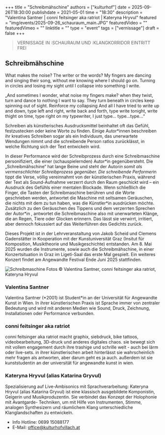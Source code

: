 +++
title = "Schreibmähschine"
authors = ["kulturhof"]
date = 2025-09-26T18:30:00
publishdate = 2021-05-01
time = "18:30"
description = "Valentina Santner | conni feitsinger aka ratriot | Kateryna Hryvul"
featured = "img/events/2025-09-26_schauraum_main.JPG"
featuredVideo = ""
featuredVimeo = ""
linktitle = ""
type = "event"
tags = ["vernissage"]
draft = false
+++

> VERNISSAGE IN :SCHAURAUM UND :KLANGKORRIDOR
> EINTRITT FREI

## Schreibmähschine

What makes the noise? The writer or the words? My fingers are dancing and singing their song,
without me knowing where I should go on. Turning in circles and losing my sight until I collapse
into something I write.

„And sometimes I wonder, what noise my fingers make?
when they twist,
turn and dance
to nothing I want to say.
They turn beneath in circles
keep spinning out of sight.
Reinforce my collapsing
And all I have tried to write
up and down,
type
left and right,
write
back and forth,
type write
tonight,
write
thight on time,
type
right on my
typewriter,
I just
type... type...type...“

Schreiben als künstlerisches Ausdrucksmittel beinhaltet oft das Gefühl, festzustecken oder keine Worte zu finden. Einige Autor\*innen beschreiben ihr kreatives Schreiben sogar als ein Individuum, das unerwartete Wendungen nimmt und die schreibende Person ratlos zurücklässt, in welche Richtung sich der Text entwickeln wird.

In dieser Performance wird der Schreibprozess durch eine Schreibmaschine personifiziert, die einer (schauspielernden) Autor\*in gegenübersteht. Die „Schreibmähschine“ hat lange Beine und steht der Autor*in somit als vermenschlichter Schreibprozess gegenüber. Die schreibende Performer*in tippt die Verse, völlig vereinnahmt von der künstlerischen Praxis, während der Text als Sound-Aufnahme verzerrt durch den Raum geschickt wird – ein Ausdruck des Gefühls einer mentalen Blockade. Wenn schließlich die Finger, die Tasten der Schreibmaschine berühren und die Worte geschrieben werden, antwortet die Maschine mit seltsamen Geräuschen, die nichts mit dem zu tun haben, was die Künstler*in ausdrücken möchte. Zusätzlich zu den Geräuschen des Tippens und dem verzerrten Sprechen der Autor\*in , antwortet die Schreibmaschine also mit unerwarteten Klänge, die an Regen, Tiere oder Glocken erinnern. Das lässt sie verwirrt, irritiert, aber dennoch fokussiert auf das Weiterführen des Gedichts zurück.

Dieses Projekt ist in der Lehrveranstaltung von Jakob Scheid und Clemens Gadenstätter in Kooperation mit der Kunstuniversität Graz (Insitut für Komposition, Musiktheorie und Musikgeschichte) entstanden. Am 8. Mai 2025 wurden die Instrumente, sowie auch die Schreibmähschine, in einer Konzertsituation in Graz im Ligeti-Saal das erste Mal gespielt. Ein weiteres Konzert findet am Angewandte Festival Ende Juni 2025 stattfinden.

![Schreibmaschine](/img/events/2025-09-26_schauraum.JPG)
Fotos © Valentina Santner, conni feitsinger aka ratriot, Kateryna Hryvul

### Valentina Santner
Valentina Santner (\*2001) ist Student\*in an der Universität für Angewandte Kunst in Wien. In ihrer künstlerischen Praxis ist Sprache immer von zentraler
Bedeutung und wird mit anderen Medien wie Sound, Druck, Zeichnung, Installationen oder Performance verbunden.

### conni feitsinger aka ratriot
conni feitsinger aka ratriot macht graphix, siebdruck, bike tattoos, videobearbeitung, 3D-druck und anderes digitales chaos. sie
bewegt sich mit vollem engagement durch ihre trashige und schrille welt - auch bei lärm oder live-sets. in ihrer künstlerischen arbeit hinterlässt sie wahrscheinlich mehr fragen als antworten, aber
darum geht es ja auch. außerdem ist sie kunststudentin an der universität für angewandte kunst in wien.

### Kateryna Hryvul (alias Katarina Gryvul)
Spezialisierung auf Live-Ambisonics mit Sprachverarbeitung: Kateryna Hryvul (alias Katarina Gryvul) ist eine klassisch
ausgebildete Komponistin, Geigerin und Musikproduzentin. Sie verbindet das Konzept der Holophonie mit Avantgarde-
Techniken, um mit Hilfe von Instrumenten, Stimme, analogen Synthesizern und räumlichem Klang unterschiedliche Klanglandschaften zu entwickeln.

- Info Hotline: 0699 15088177 
- E-Mail: office@kulturhofvillach.at
